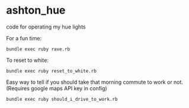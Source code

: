 # ashton_hue
code for operating my hue lights

For a fun time:

```bundle exec ruby rave.rb```

To reset to white:

```bundle exec ruby reset_to_white.rb```

Easy way to tell if you should take that morning commute to work or not.
(Requires google maps API key in config)

```bundle exec ruby should_i_drive_to_work.rb```
